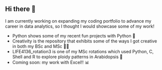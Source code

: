 ## Hi there 👋

I am currently working on expanding my coding portfolio to advance my career in data analytics, so I thought I would showcase some of my work! 

- Python shows some of my recent fun projects with Python 🐍
- Creativity is the repository that exhibits some of the ways I got creative in both my BSc and MSc 👩‍🎨
- LIFE4136_rotation3 is one of my MSc rotations which used Python, C, Shell and R to explore ploidy patterns in Arabidopsis 🌸
- Coming soon: my work with Excel!! 📊

<!--
**LottieAnning/lottieanning** is a ✨ _special_ ✨ repository because its `README.md` (this file) appears on your GitHub profile.

Here are some ideas to get you started:

- UNIX
- SQL
- Power BI
- Excel
- R
